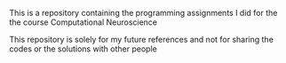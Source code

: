 This is a repository containing the programming assignments I did for the the course Computational Neuroscience

This repository is solely for my future references and not for sharing the codes or the solutions with other people
